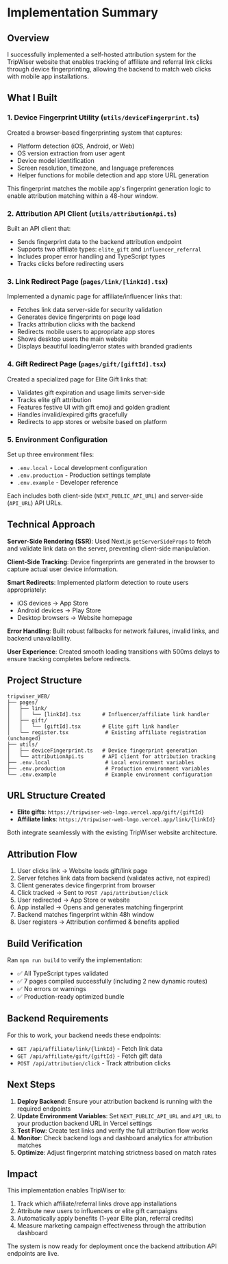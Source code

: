# Implementation Summary

## Overview
I successfully implemented a self-hosted attribution system for the TripWiser website that enables tracking of affiliate and referral link clicks through device fingerprinting, allowing the backend to match web clicks with mobile app installations.

## What I Built

### 1. **Device Fingerprint Utility** (`utils/deviceFingerprint.ts`)
Created a browser-based fingerprinting system that captures:
- Platform detection (iOS, Android, or Web)
- OS version extraction from user agent
- Device model identification
- Screen resolution, timezone, and language preferences
- Helper functions for mobile detection and app store URL generation

This fingerprint matches the mobile app's fingerprint generation logic to enable attribution matching within a 48-hour window.

### 2. **Attribution API Client** (`utils/attributionApi.ts`)
Built an API client that:
- Sends fingerprint data to the backend attribution endpoint
- Supports two affiliate types: `elite_gift` and `influencer_referral`
- Includes proper error handling and TypeScript types
- Tracks clicks before redirecting users

### 3. **Link Redirect Page** (`pages/link/[linkId].tsx`)
Implemented a dynamic page for affiliate/influencer links that:
- Fetches link data server-side for security validation
- Generates device fingerprints on page load
- Tracks attribution clicks with the backend
- Redirects mobile users to appropriate app stores
- Shows desktop users the main website
- Displays beautiful loading/error states with branded gradients

### 4. **Gift Redirect Page** (`pages/gift/[giftId].tsx`)
Created a specialized page for Elite Gift links that:
- Validates gift expiration and usage limits server-side
- Tracks elite gift attribution
- Features festive UI with gift emoji and golden gradient
- Handles invalid/expired gifts gracefully
- Redirects to app stores or website based on platform

### 5. **Environment Configuration**
Set up three environment files:
- `.env.local` - Local development configuration
- `.env.production` - Production settings template
- `.env.example` - Developer reference

Each includes both client-side (`NEXT_PUBLIC_API_URL`) and server-side (`API_URL`) API URLs.

## Technical Approach

**Server-Side Rendering (SSR)**: Used Next.js `getServerSideProps` to fetch and validate link data on the server, preventing client-side manipulation.

**Client-Side Tracking**: Device fingerprints are generated in the browser to capture actual user device information.

**Smart Redirects**: Implemented platform detection to route users appropriately:
- iOS devices → App Store
- Android devices → Play Store
- Desktop browsers → Website homepage

**Error Handling**: Built robust fallbacks for network failures, invalid links, and backend unavailability.

**User Experience**: Created smooth loading transitions with 500ms delays to ensure tracking completes before redirects.

## Project Structure

```
tripwiser_WEB/
├── pages/
│   ├── link/
│   │   └── [linkId].tsx       # Influencer/affiliate link handler
│   ├── gift/
│   │   └── [giftId].tsx       # Elite gift link handler
│   └── register.tsx            # Existing affiliate registration (unchanged)
├── utils/
│   ├── deviceFingerprint.ts   # Device fingerprint generation
│   └── attributionApi.ts      # API client for attribution tracking
├── .env.local                  # Local environment variables
├── .env.production             # Production environment variables
└── .env.example                # Example environment configuration
```

## URL Structure Created

- **Elite gifts**: `https://tripwiser-web-lmgo.vercel.app/gift/{giftId}`
- **Affiliate links**: `https://tripwiser-web-lmgo.vercel.app/link/{linkId}`

Both integrate seamlessly with the existing TripWiser website architecture.

## Attribution Flow

1. User clicks link → Website loads gift/link page
2. Server fetches link data from backend (validates active, not expired)
3. Client generates device fingerprint from browser
4. Click tracked → Sent to `POST /api/attribution/click`
5. User redirected → App Store or website
6. App installed → Opens and generates matching fingerprint
7. Backend matches fingerprint within 48h window
8. User registers → Attribution confirmed & benefits applied

## Build Verification

Ran `npm run build` to verify the implementation:
- ✅ All TypeScript types validated
- ✅ 7 pages compiled successfully (including 2 new dynamic routes)
- ✅ No errors or warnings
- ✅ Production-ready optimized bundle

## Backend Requirements

For this to work, your backend needs these endpoints:

- `GET /api/affiliate/link/{linkId}` - Fetch link data
- `GET /api/affiliate/gift/{giftId}` - Fetch gift data
- `POST /api/attribution/click` - Track attribution clicks

## Next Steps

1. **Deploy Backend**: Ensure your attribution backend is running with the required endpoints
2. **Update Environment Variables**: Set `NEXT_PUBLIC_API_URL` and `API_URL` to your production backend URL in Vercel settings
3. **Test Flow**: Create test links and verify the full attribution flow works
4. **Monitor**: Check backend logs and dashboard analytics for attribution matches
5. **Optimize**: Adjust fingerprint matching strictness based on match rates

## Impact

This implementation enables TripWiser to:
1. Track which affiliate/referral links drove app installations
2. Attribute new users to influencers or elite gift campaigns
3. Automatically apply benefits (1-year Elite plan, referral credits)
4. Measure marketing campaign effectiveness through the attribution dashboard

The system is now ready for deployment once the backend attribution API endpoints are live.
